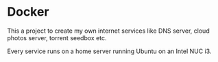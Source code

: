 # Docker

This a project to create my own internet services like DNS server, cloud photos server, torrent seedbox etc.

Every service runs on a home server running Ubuntu on an Intel NUC i3.
